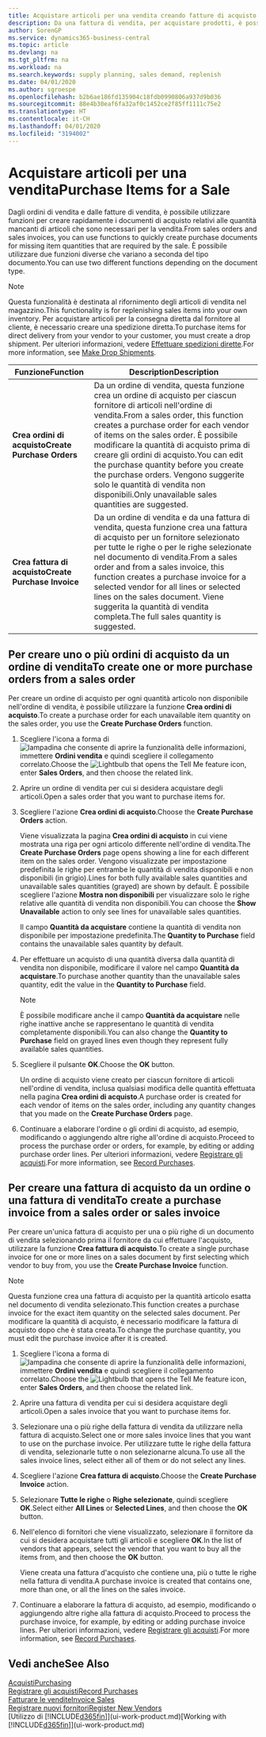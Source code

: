 ```yaml
---
title: Acquistare articoli per una vendita creando fatture di acquisto | Documenti Microsoft
description: Da una fattura di vendita, per acquistare prodotti, è possibile creare una fattura di acquisto per un fornitore.
author: SorenGP
ms.service: dynamics365-business-central
ms.topic: article
ms.devlang: na
ms.tgt_pltfrm: na
ms.workload: na
ms.search.keywords: supply planning, sales demand, replenish
ms.date: 04/01/2020
ms.author: sgroespe
ms.openlocfilehash: b2b6ae186fd135904c18fdb0990806a937d9b036
ms.sourcegitcommit: 88e4b30eaf6fa32af0c1452ce2f85ff1111c75e2
ms.translationtype: HT
ms.contentlocale: it-CH
ms.lasthandoff: 04/01/2020
ms.locfileid: "3194002"
---
```

# <a name="purchase-items-for-a-sale"></a><span data-ttu-id="6862b-103">Acquistare articoli per una vendita</span><span class="sxs-lookup"><span data-stu-id="6862b-103">Purchase Items for a Sale</span></span>
<span data-ttu-id="6862b-104">Dagli ordini di vendita e dalle fatture di vendita, è possibile utilizzare funzioni per creare rapidamente i documenti di acquisto relativi alle quantità mancanti di articoli che sono necessari per la vendita.</span><span class="sxs-lookup"><span data-stu-id="6862b-104">From sales orders and sales invoices, you can use functions to quickly create purchase documents for missing item quantities that are required by the sale.</span></span> <span data-ttu-id="6862b-105">È possibile utilizzare due funzioni diverse che variano a seconda del tipo documento.</span><span class="sxs-lookup"><span data-stu-id="6862b-105">You can use two different functions depending on the document type.</span></span>

> [!Note]
> <span data-ttu-id="6862b-106">Questa funzionalità è destinata al rifornimento degli articoli di vendita nel magazzino.</span><span class="sxs-lookup"><span data-stu-id="6862b-106">This functionality is for replenishing sales items into your own inventory.</span></span> <span data-ttu-id="6862b-107">Per acquistare articoli per la consegna diretta dal fornitore al cliente, è necessario creare una spedizione diretta.</span><span class="sxs-lookup"><span data-stu-id="6862b-107">To purchase items for direct delivery from your vendor to your customer, you must create a drop shipment.</span></span> <span data-ttu-id="6862b-108">Per ulteriori informazioni, vedere [Effettuare spedizioni dirette](sales-how-drop-shipment.md).</span><span class="sxs-lookup"><span data-stu-id="6862b-108">For more information, see [Make Drop Shipments](sales-how-drop-shipment.md).</span></span>   

|<span data-ttu-id="6862b-109">Funzione</span><span class="sxs-lookup"><span data-stu-id="6862b-109">Function</span></span>|<span data-ttu-id="6862b-110">Description</span><span class="sxs-lookup"><span data-stu-id="6862b-110">Description</span></span>|
|--------|-----------|
|<span data-ttu-id="6862b-111">**Crea ordini di acquisto**</span><span class="sxs-lookup"><span data-stu-id="6862b-111">**Create Purchase Orders**</span></span>|<span data-ttu-id="6862b-112">Da un ordine di vendita, questa funzione crea un ordine di acquisto per ciascun fornitore di articoli nell'ordine di vendita.</span><span class="sxs-lookup"><span data-stu-id="6862b-112">From a sales order, this function creates a purchase order for each vendor of items on the sales order.</span></span> <span data-ttu-id="6862b-113">È possibile modificare la quantità di acquisto prima di creare gli ordini di acquisto.</span><span class="sxs-lookup"><span data-stu-id="6862b-113">You can edit the purchase quantity before you create the purchase orders.</span></span> <span data-ttu-id="6862b-114">Vengono suggerite solo le quantità di vendita non disponibili.</span><span class="sxs-lookup"><span data-stu-id="6862b-114">Only unavailable sales quantities are suggested.</span></span>
|<span data-ttu-id="6862b-115">**Crea fattura di acquisto**</span><span class="sxs-lookup"><span data-stu-id="6862b-115">**Create Purchase Invoice**</span></span>|<span data-ttu-id="6862b-116">Da un ordine di vendita e da una fattura di vendita, questa funzione crea una fattura di acquisto per un fornitore selezionato per tutte le righe o per le righe selezionate nel documento di vendita.</span><span class="sxs-lookup"><span data-stu-id="6862b-116">From a sales order and from a sales invoice, this function creates a purchase invoice for a selected vendor for all lines or selected lines on the sales document.</span></span> <span data-ttu-id="6862b-117">Viene suggerita la quantità di vendita completa.</span><span class="sxs-lookup"><span data-stu-id="6862b-117">The full sales quantity is suggested.</span></span>|

## <a name="to-create-one-or-more-purchase-orders-from-a-sales-order"></a><span data-ttu-id="6862b-118">Per creare uno o più ordini di acquisto da un ordine di vendita</span><span class="sxs-lookup"><span data-stu-id="6862b-118">To create one or more purchase orders from a sales order</span></span>
<span data-ttu-id="6862b-119">Per creare un ordine di acquisto per ogni quantità articolo non disponibile nell'ordine di vendita, è possibile utilizzare la funzione **Crea ordini di acquisto**.</span><span class="sxs-lookup"><span data-stu-id="6862b-119">To create a purchase order for each unavailable item quantity on the sales order, you use the **Create Purchase Orders** function.</span></span>

1. <span data-ttu-id="6862b-120">Scegliere l'icona a forma di ![lampadina che consente di aprire la funzionalità delle informazioni](media/ui-search/search_small.png "Informazioni sull'operazione che si desidera eseguire"), immettere **Ordini vendita** e quindi scegliere il collegamento correlato.</span><span class="sxs-lookup"><span data-stu-id="6862b-120">Choose the ![Lightbulb that opens the Tell Me feature](media/ui-search/search_small.png "Tell me what you want to do") icon, enter **Sales Orders**, and then choose the related link.</span></span>
2. <span data-ttu-id="6862b-121">Aprire un ordine di vendita per cui si desidera acquistare degli articoli.</span><span class="sxs-lookup"><span data-stu-id="6862b-121">Open a sales order that you want to purchase items for.</span></span>
3. <span data-ttu-id="6862b-122">Scegliere l'azione **Crea ordini di acquisto**.</span><span class="sxs-lookup"><span data-stu-id="6862b-122">Choose the **Create Purchase Orders** action.</span></span>

    <span data-ttu-id="6862b-123">Viene visualizzata la pagina **Crea ordini di acquisto** in cui viene mostrata una riga per ogni articolo differente nell'ordine di vendita.</span><span class="sxs-lookup"><span data-stu-id="6862b-123">The **Create Purchase Orders** page opens showing a line for each different item on the sales order.</span></span> <span data-ttu-id="6862b-124">Vengono visualizzate per impostazione predefinita le righe per entrambe le quantità di vendita disponibili e non disponibili (in grigio).</span><span class="sxs-lookup"><span data-stu-id="6862b-124">Lines for both fully available sales quantities and unavailable sales quantities (grayed) are shown by default.</span></span> <span data-ttu-id="6862b-125">È possibile scegliere l'azione **Mostra non disponibili** per visualizzare solo le righe relative alle quantità di vendita non disponibili.</span><span class="sxs-lookup"><span data-stu-id="6862b-125">You can choose the **Show Unavailable** action to only see lines for unavailable sales quantities.</span></span>

    <span data-ttu-id="6862b-126">Il campo **Quantità da acquistare** contiene la quantità di vendita non disponibile per impostazione predefinita.</span><span class="sxs-lookup"><span data-stu-id="6862b-126">The **Quantity to Purchase** field contains the unavailable sales quantity by default.</span></span>
4. <span data-ttu-id="6862b-127">Per effettuare un acquisto di una quantità diversa dalla quantità di vendita non disponibile, modificare il valore nel campo **Quantità da acquistare**.</span><span class="sxs-lookup"><span data-stu-id="6862b-127">To purchase another quantity than the unavailable sales quantity, edit the value in the **Quantity to Purchase** field.</span></span>

    > [!NOTE]  
    >   <span data-ttu-id="6862b-128">È possibile modificare anche il campo **Quantità da acquistare** nelle righe inattive anche se rappresentano le quantità di vendita completamente disponibili.</span><span class="sxs-lookup"><span data-stu-id="6862b-128">You can also change the **Quantity to Purchase** field on grayed lines even though they represent fully available sales quantities.</span></span>
5. <span data-ttu-id="6862b-129">Scegliere il pulsante **OK**.</span><span class="sxs-lookup"><span data-stu-id="6862b-129">Choose the **OK** button.</span></span>

    <span data-ttu-id="6862b-130">Un ordine di acquisto viene creato per ciascun fornitore di articoli nell'ordine di vendita, inclusa qualsiasi modifica delle quantità effettuata nella pagina **Crea ordini di acquisto**.</span><span class="sxs-lookup"><span data-stu-id="6862b-130">A purchase order is created for each vendor of items on the sales order, including any quantity changes that you made on the **Create Purchase Orders** page.</span></span>
7. <span data-ttu-id="6862b-131">Continuare a elaborare l'ordine o gli ordini di acquisto, ad esempio, modificando o aggiungendo altre righe all'ordine di acquisto.</span><span class="sxs-lookup"><span data-stu-id="6862b-131">Proceed to process the purchase order or orders, for example, by editing or adding purchase order lines.</span></span> <span data-ttu-id="6862b-132">Per ulteriori informazioni, vedere [Registrare gli acquisti](purchasing-how-record-purchases.md).</span><span class="sxs-lookup"><span data-stu-id="6862b-132">For more information, see [Record Purchases](purchasing-how-record-purchases.md).</span></span>


## <a name="to-create-a-purchase-invoice-from-a-sales-order-or-sales-invoice"></a><span data-ttu-id="6862b-133">Per creare una fattura di acquisto da un ordine o una fattura di vendita</span><span class="sxs-lookup"><span data-stu-id="6862b-133">To create a purchase invoice from a sales order or sales invoice</span></span>
<span data-ttu-id="6862b-134">Per creare un'unica fattura di acquisto per una o più righe di un documento di vendita selezionando prima il fornitore da cui effettuare l'acquisto, utilizzare la funzione **Crea fattura di acquisto**.</span><span class="sxs-lookup"><span data-stu-id="6862b-134">To create a single purchase invoice for one or more lines on a sales document by first selecting which vendor to buy from, you use the **Create Purchase Invoice** function.</span></span>

> [!NOTE]  
>   <span data-ttu-id="6862b-135">Questa funzione crea una fattura di acquisto per la quantità articolo esatta nel documento di vendita selezionato.</span><span class="sxs-lookup"><span data-stu-id="6862b-135">This function creates a purchase invoice for the exact item quantity on the selected sales document.</span></span> <span data-ttu-id="6862b-136">Per modificare la quantità di acquisto, è necessario modificare la fattura di acquisto dopo che è stata creata.</span><span class="sxs-lookup"><span data-stu-id="6862b-136">To change the purchase quantity, you must edit the purchase invoice after it is created.</span></span>  

1. <span data-ttu-id="6862b-137">Scegliere l'icona a forma di ![lampadina che consente di aprire la funzionalità delle informazioni](media/ui-search/search_small.png "Informazioni sull'operazione che si desidera eseguire"), immettere **Ordini vendita** e quindi scegliere il collegamento correlato.</span><span class="sxs-lookup"><span data-stu-id="6862b-137">Choose the ![Lightbulb that opens the Tell Me feature](media/ui-search/search_small.png "Tell me what you want to do") icon, enter **Sales Orders**, and then choose the related link.</span></span>
2. <span data-ttu-id="6862b-138">Aprire una fattura di vendita per cui si desidera acquistare degli articoli.</span><span class="sxs-lookup"><span data-stu-id="6862b-138">Open a sales invoice that you want to purchase items for.</span></span>
3. <span data-ttu-id="6862b-139">Selezionare una o più righe della fattura di vendita da utilizzare nella fattura di acquisto.</span><span class="sxs-lookup"><span data-stu-id="6862b-139">Select one or more sales invoice lines that you want to use on the purchase invoice.</span></span> <span data-ttu-id="6862b-140">Per utilizzare tutte le righe della fattura di vendita, selezionarle tutte o non selezionarne alcuna.</span><span class="sxs-lookup"><span data-stu-id="6862b-140">To use all the sales invoice lines, select either all of them or do not select any lines.</span></span>
4. <span data-ttu-id="6862b-141">Scegliere l'azione **Crea fattura di acquisto**.</span><span class="sxs-lookup"><span data-stu-id="6862b-141">Choose the **Create Purchase Invoice** action.</span></span>
5. <span data-ttu-id="6862b-142">Selezionare **Tutte le righe** o **Righe selezionate**, quindi scegliere **OK**.</span><span class="sxs-lookup"><span data-stu-id="6862b-142">Select either **All Lines** or **Selected Lines**, and then choose the **OK** button.</span></span>  
6. <span data-ttu-id="6862b-143">Nell'elenco di fornitori che viene visualizzato, selezionare il fornitore da cui si desidera acquistare tutti gli articoli e scegliere **OK**.</span><span class="sxs-lookup"><span data-stu-id="6862b-143">In the list of vendors that appears, select the vendor that you want to buy all the items from, and then choose the **OK** button.</span></span>

    <span data-ttu-id="6862b-144">Viene creata una fattura d'acquisto che contiene una, più o tutte le righe nella fattura di vendita.</span><span class="sxs-lookup"><span data-stu-id="6862b-144">A purchase invoice is created that contains one, more than one, or all the lines on the sales invoice.</span></span>
7. <span data-ttu-id="6862b-145">Continuare a elaborare la fattura di acquisto, ad esempio, modificando o aggiungendo altre righe alla fattura di acquisto.</span><span class="sxs-lookup"><span data-stu-id="6862b-145">Proceed to process the purchase invoice, for example, by editing or adding purchase invoice lines.</span></span> <span data-ttu-id="6862b-146">Per ulteriori informazioni, vedere [Registrare gli acquisti](purchasing-how-record-purchases.md).</span><span class="sxs-lookup"><span data-stu-id="6862b-146">For more information, see [Record Purchases](purchasing-how-record-purchases.md).</span></span>

## <a name="see-also"></a><span data-ttu-id="6862b-147">Vedi anche</span><span class="sxs-lookup"><span data-stu-id="6862b-147">See Also</span></span>
[<span data-ttu-id="6862b-148">Acquisti</span><span class="sxs-lookup"><span data-stu-id="6862b-148">Purchasing</span></span>](purchasing-manage-purchasing.md)  
[<span data-ttu-id="6862b-149">Registrare gli acquisti</span><span class="sxs-lookup"><span data-stu-id="6862b-149">Record Purchases</span></span>](purchasing-how-record-purchases.md)  
[<span data-ttu-id="6862b-150">Fatturare le vendite</span><span class="sxs-lookup"><span data-stu-id="6862b-150">Invoice Sales</span></span>](sales-how-invoice-sales.md)  
[<span data-ttu-id="6862b-151">Registrare nuovi fornitori</span><span class="sxs-lookup"><span data-stu-id="6862b-151">Register New Vendors</span></span>](purchasing-how-register-new-vendors.md)  
<span data-ttu-id="6862b-152">[Utilizzo di [!INCLUDE[d365fin](includes/d365fin_md.md)]](ui-work-product.md)</span><span class="sxs-lookup"><span data-stu-id="6862b-152">[Working with [!INCLUDE[d365fin](includes/d365fin_md.md)]](ui-work-product.md)</span></span>
